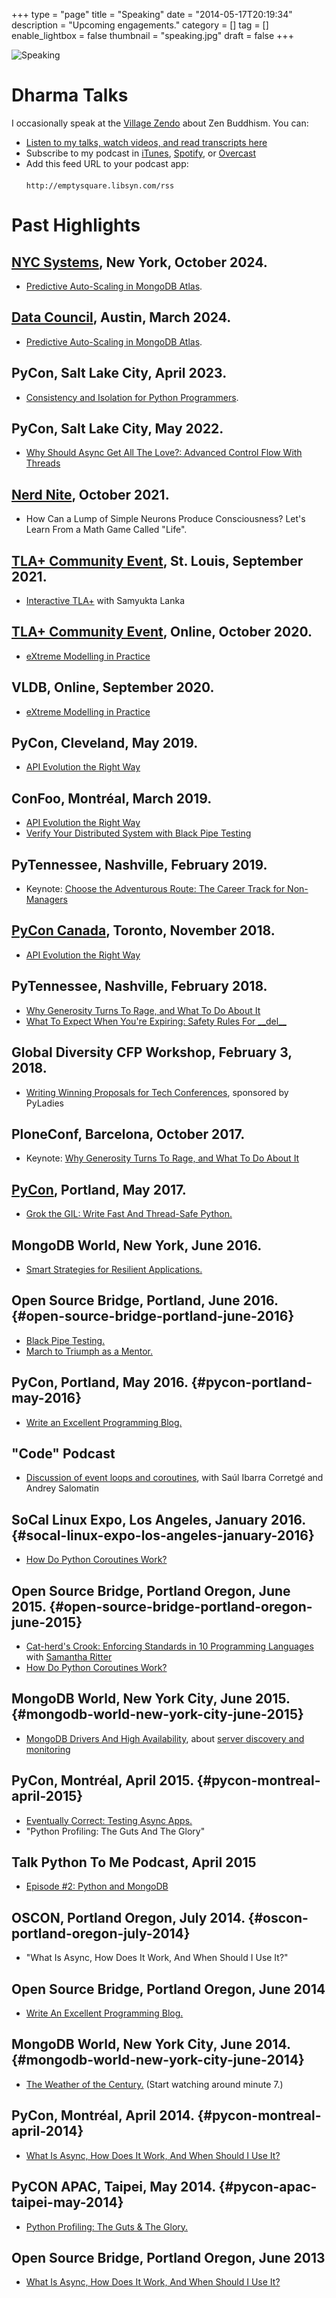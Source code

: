 +++
type = "page"
title = "Speaking"
date = "2014-05-17T20:19:34"
description = "Upcoming engagements."
category = []
tag = []
enable_lightbox = false
thumbnail = "speaking.jpg"
draft = false
+++

![Speaking](speaking.jpg "Speaking")

# Dharma Talks

I occasionally speak at the [Village Zendo](https://villagezendo.org/) about Zen Buddhism. You can:

- [Listen to my talks, watch videos, and read transcripts here](/tag/dharmatalk/)
- Subscribe to my podcast in <a href="https://itunes.apple.com/us/podcast/a.-jesse-jiryu-daviss-dharma/id982925865?mt=2">iTunes</a>, <a href="https://open.spotify.com/show/2o6xyhVav9ErOdnBm3t0Jz">Spotify</a>, or <a href="overcast://x-callback-url/add?url=http://emptysquare.libsyn.com/rss&x-success=https://emptysqua.re/blog/speaking/">Overcast</a>
- Add this feed URL to your podcast app:<br><br>`http://emptysquare.libsyn.com/rss`

# Past Highlights

## [NYC Systems](https://nycsystems.xyz/october-2024.html), New York, October 2024.

- [Predictive Auto-Scaling in MongoDB Atlas](https://www.youtube.com/watch?v=VLi9MHnBJzQ).

## [Data Council](https://www.datacouncil.ai/austin), Austin, March 2024.

- [Predictive Auto-Scaling in MongoDB Atlas](https://www.youtube.com/watch?v=SqyLP1CZDFk).

## PyCon, Salt Lake City, April 2023.

- [Consistency and Isolation for Python Programmers](/pycon-2023-consistency-isolation/).

## PyCon, Salt Lake City, May 2022.

- [Why Should Async Get All The Love?: Advanced Control Flow With Threads](/why-should-async-get-all-the-love/)

## [Nerd Nite](https://nyc.nerdnite.com/), October 2021.

- How Can a Lump of Simple Neurons Produce Consciousness? Let's Learn From a Math Game Called "Life".

## [TLA+ Community Event](http://conf.tlapl.us/2021/), St. Louis, September 2021.

- [Interactive TLA+](/interactive-tla-plus/) with Samyukta Lanka

## [TLA+ Community Event](http://conf.tlapl.us/2020/), Online, October 2020.

- [eXtreme Modelling in Practice](http://www.vldb.org/pvldb/vol13/p1346-davis.pdf)

## VLDB, Online, September 2020.

- [eXtreme Modelling in Practice](http://www.vldb.org/pvldb/vol13/p1346-davis.pdf)

## PyCon, Cleveland, May 2019.

- [API Evolution the Right Way](https://www.youtube.com/watch?v=dqDnB6jKzcE)

## ConFoo, Montr&eacute;al, March 2019.

- [API Evolution the Right Way](/api-evolution-the-right-way/)
- [Verify Your Distributed System with Black Pipe Testing](https://confoo.ca/en/yul2019/session/verify-your-distributed-system-with-black-pipe-testing)

## PyTennessee, Nashville, February 2019.

- Keynote: [Choose the Adventurous Route: The Career Track for Non-Managers](/choosing-the-adventurous-route-video/)

## [PyCon Canada](https://2018.pycon.ca/), Toronto, November 2018.

- [API Evolution the Right Way](/api-evolution-pycon-canada-video/)

## PyTennessee, Nashville, February 2018.

- [Why Generosity Turns To Rage, and What To Do About It](https://www.pytennessee.org/schedule/presentation/175/)
- [What To Expect When You're Expiring: Safety Rules For \_\_del\_\_](https://www.pytennessee.org/schedule/presentation/159/)

## Global Diversity CFP Workshop, February 3, 2018.

- [Writing Winning Proposals for Tech Conferences](https://www.youtube.com/watch?v=KAzChb4MYCg&feature=youtu.be&t=4m6s), sponsored by PyLadies

## PloneConf, Barcelona, October 2017.

-  Keynote: [Why Generosity Turns To Rage, and What To Do About It](/keynote-why-generosity-turns-to-rage)

## [PyCon](https://us.pycon.org/), Portland, May 2017.

-   [Grok the GIL: Write Fast And Thread-Safe Python.](/pycon-video-grok-the-gil/)

## MongoDB World, New York, June 2016.

-   [Smart Strategies for Resilient
    Applications.](/how-to-write-resilient-mongodb-applications)

## Open Source Bridge, Portland, June 2016. {#open-source-bridge-portland-june-2016}

-   [Black Pipe
    Testing.](https://emptysqua.re/blog/black-pipe-testing-series/)
-   [March to Triumph as a
    Mentor.](https://emptysqua.re/blog/mentoring/)

## PyCon, Portland, May 2016. {#pycon-portland-may-2016}

-   [Write an Excellent Programming
    Blog.](/write-an-excellent-blog-pycon-2016/)

## "Code" Podcast

-   [Discussion of event loops and
    coroutines](https://soundcloud.com/podcastcode/3-concurrency-event-loop-coroutines),
    with Saúl Ibarra Corretgé and Andrey Salomatin

## SoCal Linux Expo, Los Angeles, January 2016. {#socal-linux-expo-los-angeles-january-2016}

-   [How Do Python Coroutines Work?](/scale14x-coroutines-talk/)

## Open Source Bridge, Portland Oregon, June 2015. {#open-source-bridge-portland-oregon-june-2015}

-   [Cat-herd's Crook: Enforcing Standards in 10 Programming
    Languages](https://youtu.be/OBjU_xYtPmA) with [Samantha
    Ritter](https://twitter.com/samwhocodes)
-   [How Do Python Coroutines Work?](https://youtu.be/GSk0tIjDT10)

## MongoDB World, New York City, June 2015. {#mongodb-world-new-york-city-june-2015}

-   [MongoDB Drivers And High
    Availability](https://www.mongodb.com/presentations/mongodb-drivers-and-high-availability-deep-dive),
    about [server discovery and
    monitoring](/server-discovery-and-monitoring-in-pymongo-perl-and-c/)

## PyCon, Montréal, April 2015. {#pycon-montreal-april-2015}

-   [Eventually Correct: Testing Async
    Apps.](/pycon-video-eventually-correct-async-testing/)
-   "Python Profiling: The Guts And The Glory"

## Talk Python To Me Podcast, April 2015

-   [Episode \#2: Python and
    MongoDB](https://talkpython.fm/episodes/show/2/python-and-mongodb)

## OSCON, Portland Oregon, July 2014. {#oscon-portland-oregon-july-2014}

-   "What Is Async, How Does It Work, And When Should I Use It?"

## Open Source Bridge, Portland Oregon, June 2014

-   [Write An Excellent Programming
    Blog.](/write-an-excellent-programming-blog/)

## MongoDB World, New York City, June 2014. {#mongodb-world-new-york-city-june-2014}

-   [The Weather of the
    Century.](https://www.mongodb.com/presentations/weather-century-part-3-visualization)
    (Start watching around minute 7.)

## PyCon, Montréal, April 2014. {#pycon-montreal-april-2014}

-   [What Is Async, How Does It Work, And When Should I Use
    It?](/pycon-2014-video-what-is-async/)

## PyCON APAC, Taipei, May 2014. {#pycon-apac-taipei-may-2014}

-   [Python Profiling: The Guts & The
    Glory.](https://www.youtube.com/watch?v=BOKcZjI5zME)

## Open Source Bridge, Portland Oregon, June 2013

-   [What Is Async, How Does It Work, And When Should I Use
    It?](https://youtu.be/yCIicDdFYp4)

